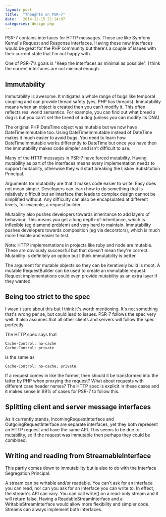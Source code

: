 ```yaml
---
layout: post
title:  "Thoughts on PSR-7"
date:   2014-12-15 21:14:07
categories: design php
---
```


PSR-7 contains interfaces for HTTP messages. These are like Symfony Kernel's Request and Response interfaces. Having these new interfaces would be great for the PHP community but there's a couple of issues with their current state that I'm not happy with.

One of PSR-7's goals is "Keep the interfaces as minimal as possible". I think the current interfaces are not minimal enough.

## Immutability

Immutability is awesome. It mitigates a whole range of bugs like temporal coupling and can provide thread safety (yes, PHP has threads). Immutability means when an object is created then you can't modify it. This often reflects real world semantics. For example, you can find out what breed a dog is but you can't set the breed of a dog (unless you can modify its DNA).

The original PHP DateTime object was mutable but we now have DateTimeImmutable too. Using DateTimeImmutable instead of DateTime makes it much easier to avoid bugs. You need to learn how DateTimeImmutable works differently to DateTime but once you have then the immutability makes code simpler and isn't difficult to use.

Many of the HTTP messages in PSR-7 have forced mutability. Having mutability as part of the interfaces means every implementation needs to support mutability, otherwise they will start breaking the Liskov Substitution Principal.

Arguments for mutability are that it makes code easier to write. Easy does not mean simple. Developers can learn how to do something that is relatively difficult but an interface that leads to complex design cannot be simplified without. Any difficulty can also be encapsulated at different levels, for example, a request builder.

Mutability also pushes developers towards inheritance to add layers of behaviour. This means you get a long depth-of-inheritance, which is inflexible (eg diamond problem) and very hard to maintain. Immutability pushes developers towards composition (eg via decorators), which is much more flexible and easier to test.

Note: HTTP implementations in projects like ruby and node are mutable. These are obviously successful but that doesn't mean they're correct. Mutability is definitely an option but I think immutability is better. 

The argument for mutable objects so they can be iteratively build is moot. A mutable RequestBuilder can be used to create an immutable request. Request implementations could even provide mutability as an extra layer if they wanted. 

## Being too strict to the spec

I wasn't sure about this but I think it's worth mentioning. It's not something that's wrong per se, but could lead to issues. PSR-7 follows the spec very well. It also assumes that all other clients and servers will follow the spec perfectly. 

The HTTP spec says that

    Cache-Control: no-cache
    Cache-Control: private

is the same as

    Cache-Control: no-cache, private

If a request comes in like the former, then should it be transformed into the latter by PHP when proxying the request? What about requests with different case header names? The HTTP spec is explicit in these cases and it makes sense in 99% of cases for PSR-7 to follow this. 

## Splitting client and server message interfaces

As it currently stands, IncomingRequestInterface and OutgoingRequestInterface are separate interfaces, yet they both represent an HTTP request and have the same API. This seems to be due to mutability, so if the request was immutable then perhaps they could be combined.

## Writing and reading from StreamableInterface

This partly comes down to immutability but is also to do with the Interface Segregation Principal.

A stream can be writable and/or readable. You can't ask for an interface you can read, nor can you ask for an interface you can write to. In effect, the stream's API can vary. You can call write() on a read-only stream and it will return false. Having a ReadableStreamInterface and a WritableStreamInterface would allow more flexibility and simpler code. Streams can always implement both interfaces. 
